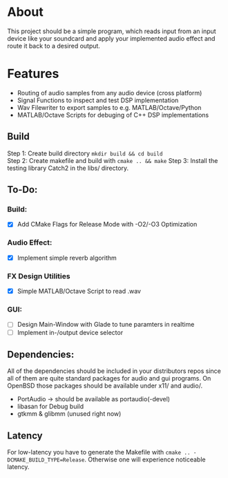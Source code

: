 # About  
This project should be a simple program, which reads input from an input device like your soundcard and apply your implemented audio effect and route it back to a desired output. 

# Features
- Routing of audio samples from any audio device (cross platform)
- Signal Functions to inspect and test DSP implementation
- Wav Filewriter to export samples to e.g. MATLAB/Octave/Python
- MATLAB/Octave Scripts for debuging of C++ DSP implementations

## Build
Step 1: Create build directory  ``mkdir build && cd build``  
Step 2: Create makefile and build with   ``cmake .. && make`` 
Step 3: Install the testing library Catch2 in the libs/ directory. 

## To-Do:
### Build:
 - [x] Add CMake Flags for Release Mode with -O2/-O3 Optimization  

### Audio Effect:
 - [x] Implement simple reverb algorithm

### FX Design Utilities
 - [x] Simple MATLAB/Octave Script to read .wav

### GUI: 
 - [ ] Design Main-Window with Glade to tune paramters in realtime
 - [ ] Implement in-/output device selector

## Dependencies:
All of the dependencies should be included in your distributors repos since all of them are quite standard packages for audio and gui programs. On OpenBSD those packages should be available under x11/ and audio/.
 - PortAudio -> should be available as portaudio(-devel)
 - libasan for Debug build 
 - gtkmm & glibmm (unused right now)

 ## Latency
 For low-latency you have to generate the Makefile with ``cmake .. -DCMAKE_BUILD_TYPE=Release``. Otherwise one will experience noticeable latency.
 
